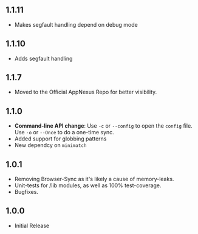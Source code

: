 ## 1.1.11
- Makes segfault handling depend on debug mode

## 1.1.10
- Adds segfault handling

## 1.1.7
- Moved to the Official AppNexus Repo for better visibility.

## 1.1.0
- **Command-line API change**: Use `-c` or `--config` to open the `config` file. Use `-o` or `--Once` to do a one-time sync.
- Added support for globbing patterns
- New dependcy on `minimatch`

## 1.0.1
- Removing Browser-Sync as it's likely a cause of memory-leaks.
- Unit-tests for /lib modules, as well as 100% test-coverage.
- Bugfixes.

## 1.0.0
- Initial Release
